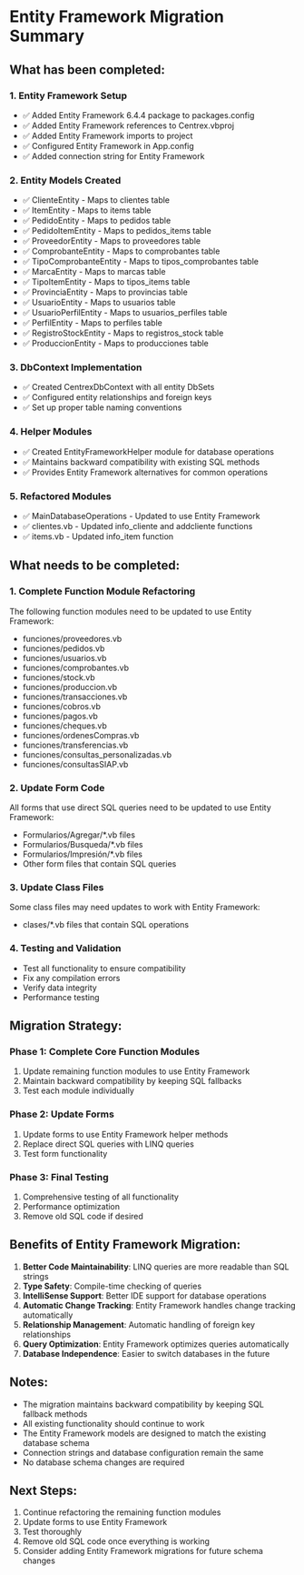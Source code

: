 # Entity Framework Migration Summary

## What has been completed:

### 1. Entity Framework Setup
- ✅ Added Entity Framework 6.4.4 package to packages.config
- ✅ Added Entity Framework references to Centrex.vbproj
- ✅ Added Entity Framework imports to project
- ✅ Configured Entity Framework in App.config
- ✅ Added connection string for Entity Framework

### 2. Entity Models Created
- ✅ ClienteEntity - Maps to clientes table
- ✅ ItemEntity - Maps to items table  
- ✅ PedidoEntity - Maps to pedidos table
- ✅ PedidoItemEntity - Maps to pedidos_items table
- ✅ ProveedorEntity - Maps to proveedores table
- ✅ ComprobanteEntity - Maps to comprobantes table
- ✅ TipoComprobanteEntity - Maps to tipos_comprobantes table
- ✅ MarcaEntity - Maps to marcas table
- ✅ TipoItemEntity - Maps to tipos_items table
- ✅ ProvinciaEntity - Maps to provincias table
- ✅ UsuarioEntity - Maps to usuarios table
- ✅ UsuarioPerfilEntity - Maps to usuarios_perfiles table
- ✅ PerfilEntity - Maps to perfiles table
- ✅ RegistroStockEntity - Maps to registros_stock table
- ✅ ProduccionEntity - Maps to producciones table

### 3. DbContext Implementation
- ✅ Created CentrexDbContext with all entity DbSets
- ✅ Configured entity relationships and foreign keys
- ✅ Set up proper table naming conventions

### 4. Helper Modules
- ✅ Created EntityFrameworkHelper module for database operations
- ✅ Maintains backward compatibility with existing SQL methods
- ✅ Provides Entity Framework alternatives for common operations

### 5. Refactored Modules
- ✅ MainDatabaseOperations - Updated to use Entity Framework
- ✅ clientes.vb - Updated info_cliente and addcliente functions
- ✅ items.vb - Updated info_item function

## What needs to be completed:

### 1. Complete Function Module Refactoring
The following function modules need to be updated to use Entity Framework:
- funciones/proveedores.vb
- funciones/pedidos.vb
- funciones/usuarios.vb
- funciones/comprobantes.vb
- funciones/stock.vb
- funciones/produccion.vb
- funciones/transacciones.vb
- funciones/cobros.vb
- funciones/pagos.vb
- funciones/cheques.vb
- funciones/ordenesCompras.vb
- funciones/transferencias.vb
- funciones/consultas_personalizadas.vb
- funciones/consultasSIAP.vb

### 2. Update Form Code
All forms that use direct SQL queries need to be updated to use Entity Framework:
- Formularios/Agregar/*.vb files
- Formularios/Busqueda/*.vb files
- Formularios/Impresión/*.vb files
- Other form files that contain SQL queries

### 3. Update Class Files
Some class files may need updates to work with Entity Framework:
- clases/*.vb files that contain SQL operations

### 4. Testing and Validation
- Test all functionality to ensure compatibility
- Fix any compilation errors
- Verify data integrity
- Performance testing

## Migration Strategy:

### Phase 1: Complete Core Function Modules
1. Update remaining function modules to use Entity Framework
2. Maintain backward compatibility by keeping SQL fallbacks
3. Test each module individually

### Phase 2: Update Forms
1. Update forms to use Entity Framework helper methods
2. Replace direct SQL queries with LINQ queries
3. Test form functionality

### Phase 3: Final Testing
1. Comprehensive testing of all functionality
2. Performance optimization
3. Remove old SQL code if desired

## Benefits of Entity Framework Migration:

1. **Better Code Maintainability**: LINQ queries are more readable than SQL strings
2. **Type Safety**: Compile-time checking of queries
3. **IntelliSense Support**: Better IDE support for database operations
4. **Automatic Change Tracking**: Entity Framework handles change tracking automatically
5. **Relationship Management**: Automatic handling of foreign key relationships
6. **Query Optimization**: Entity Framework optimizes queries automatically
7. **Database Independence**: Easier to switch databases in the future

## Notes:

- The migration maintains backward compatibility by keeping SQL fallback methods
- All existing functionality should continue to work
- The Entity Framework models are designed to match the existing database schema
- Connection strings and database configuration remain the same
- No database schema changes are required

## Next Steps:

1. Continue refactoring the remaining function modules
2. Update forms to use Entity Framework
3. Test thoroughly
4. Remove old SQL code once everything is working
5. Consider adding Entity Framework migrations for future schema changes
